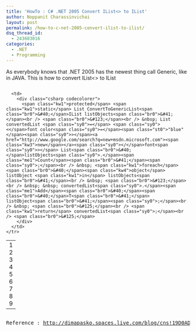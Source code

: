 ```yaml
---
title: 'HowTo : C# .NET 2005 Convert IList<> to IList'
author: Noppanit Charassinvichai
layout: post
permalink: /how-to-c-net-2005-convert-ilist-to-ilist/
dsq_thread_id:
  - 243603016
categories:
  - .NET
  - Programming
---
```

As everybody knows that .NET 2005 has the newest thing call Generic, like in JAVA. This is how to convert IList<> to IList

<div class="codecolorer-container csharp blackboard" style="overflow:auto;white-space:nowrap;width:100%;">
  <table cellspacing="0" cellpadding="0">
    <tr>
      <td class="line-numbers">
        <div>
          1<br />2<br />3<br />4<br />5<br />6<br />7<br />8<br />9<br />
        </div>
      </td>
      
      <td>
        <div class="csharp codecolorer">
          <span class="kw1">protected</span> <span class="kw1">static</span> List ConvertToGenericList<span class="br0">&#40;</span>IList listObjects<span class="br0">&#41;</span><br /> <span class="br0">&#123;</span><br /> &nbsp; List convertedList <span class="sy0">=</span> <span class="sy0"><</span>font color<span class="sy0">=</span><span class="st0">"blue"</span><span class="sy0">></span><a href="http://www.google.com/search?q=new+msdn.microsoft.com"><span class="kw3">new</span></a><span class="sy0"></</span>font<span class="sy0">></span> List<span class="br0">&#40;</span>listObjects<span class="sy0">.</span><span class="me1">Count</span><span class="br0">&#41;</span><span class="sy0">;</span><br /> &nbsp; <span class="kw1">foreach</span> <span class="br0">&#40;</span><span class="kw4">object</span> listObject <span class="kw1">in</span> listObjects<span class="br0">&#41;</span><br /> &nbsp; <span class="br0">&#123;</span><br /> &nbsp; &nbsp; convertedList<span class="sy0">.</span><span class="me1">Add</span><span class="br0">&#40;</span><span class="br0">&#40;</span>T<span class="br0">&#41;</span> listObject<span class="br0">&#41;</span><span class="sy0">;</span><br /> &nbsp; <span class="br0">&#125;</span><br /> <span class="kw1">return</span> convertedList<span class="sy0">;</span><br /> <span class="br0">&#125;</span>
        </div>
      </td>
    </tr>
  </table>
</div>

<pre lang="cpp">Reference : <a href="http://dimapasko.spaces.live.com/blog/cns!19D0AD1FA1CDA8!138.entry">http://dimapasko.spaces.live.com/blog/cns!19D0AD1FA1CDA8!138.entry </a></pre>